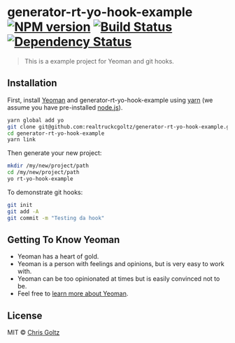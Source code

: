 # generator-rt-yo-hook-example [![NPM version][npm-image]][npm-url] [![Build Status][travis-image]][travis-url] [![Dependency Status][daviddm-image]][daviddm-url]
> This is a example project for Yeoman and git hooks.

## Installation

First, install [Yeoman](http://yeoman.io) and generator-rt-yo-hook-example using [yarn](https://yarnpkg.com) (we assume you have pre-installed [node.js](https://nodejs.org/)).

```bash
yarn global add yo
git clone git@github.com:realtruckcgoltz/generator-rt-yo-hook-example.git
cd generator-rt-yo-hook-example
yarn link
```

Then generate your new project:

```bash
mkdir /my/new/project/path
cd /my/new/project/path
yo rt-yo-hook-example
```

To demonstrate git hooks:

```bash
git init
git add -A
git commit -m "Testing da hook"
```

## Getting To Know Yeoman

 * Yeoman has a heart of gold.
 * Yeoman is a person with feelings and opinions, but is very easy to work with.
 * Yeoman can be too opinionated at times but is easily convinced not to be.
 * Feel free to [learn more about Yeoman](http://yeoman.io/).

## License

MIT © [Chris Goltz]()


[npm-image]: https://badge.fury.io/js/generator-rt-yo-hook-example.svg
[npm-url]: https://npmjs.org/package/generator-rt-yo-hook-example
[travis-image]: https://travis-ci.org/realtruckcgoltz/generator-rt-yo-hook-example.svg?branch=master
[travis-url]: https://travis-ci.org/realtruckcgoltz/generator-rt-yo-hook-example
[daviddm-image]: https://david-dm.org/realtruckcgoltz/generator-rt-yo-hook-example.svg?theme=shields.io
[daviddm-url]: https://david-dm.org/realtruckcgoltz/generator-rt-yo-hook-example
